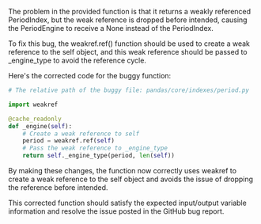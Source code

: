 The problem in the provided function is that it returns a weakly referenced PeriodIndex, but the weak reference is dropped before intended, causing the PeriodEngine to receive a None instead of the PeriodIndex.

To fix this bug, the weakref.ref() function should be used to create a weak reference to the self object, and this weak reference should be passed to _engine_type to avoid the reference cycle.

Here's the corrected code for the buggy function:

```python
# The relative path of the buggy file: pandas/core/indexes/period.py

import weakref

@cache_readonly
def _engine(self):
    # Create a weak reference to self
    period = weakref.ref(self)
    # Pass the weak reference to _engine_type
    return self._engine_type(period, len(self))
```

By making these changes, the function now correctly uses weakref to create a weak reference to the self object and avoids the issue of dropping the reference before intended.

This corrected function should satisfy the expected input/output variable information and resolve the issue posted in the GitHub bug report.